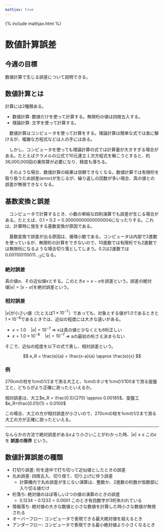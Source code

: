 ```yaml
---
mathjax: true
---
```


{% include mathjax.html %}

# 数値計算誤差

## 今週の目標
数値計算で生じる誤差について説明できる。

## 数値計算とは
計算には2種類ある。

* 数値計算: 数値だけを使って計算する。無限桁の値は四捨五入する。
* 理論計算: 文字を使って計算する。

　数値計算はコンピュータを使って計算をする。理論計算は簡単な式では楽に解けるが、複雑な方程式などは人の手には余る。

　しかし、コンピュータを使っても理論計算の式では計算量が大きすぎる場合がある。たとえばクラメルの公式で10元連立１次方程式を解こうとすると、約36,000,000回の乗除算が必要になり、精度も落ちる。

　そのような場合、数値計算の結果は信頼できなくなる。数値計算では有限桁を取り扱うため誤差(error)が生じるが、繰り返しの回数が多い場合、真の値との誤差が無視できなくなる。

## 基数変換と誤差
　コンピュータで計算するとき、小数の単純な四則演算でも誤差が生じる場合がある。たとえば、$0.1+0.2=0.30000000000000004$になったりする。これは、計算時に発生する基数変換が原因である。

　基数変換で誤差が出る原因は、循環小数である。コンピュータは内部で2進数を使っているが、無限桁の計算をできないので、10進数では有限桁でも2進数では無限桁になるような場合切り落としてしまう。$0.2$は2進数では$0.001100110011\ldots_2$になる。

### 絶対誤差
真の値$a$、その近似値$x$とする。このとき$e=x-a$を誤差という。誤差の絶対値$\vert e\vert=\vert x-a \vert$を絶対誤差という。

### 相対誤差
$\vert e\vert$が小さい値（たとえば$1\times10^{-7}$）であっても、対象とする値が1.0であるときと$1\times10^{-8}$であるときでは、近似の程度には大きな違いがある。

* $x = 1.0\quad \vert e \vert = 10^{-7}$ ⇒ xは真の値と少なくとも6桁正しい
* $x = 1.0\times10^{-8} \quad \vert e \vert = 10^{-7}$ ⇒ aの最初の桁さえ決まらない

そこで、近似の程度を以下の式で表し、相対誤差という。

$$ e_R = \frac{e}{a} = \frac{x-a}{a} \approx \frac{e}{x} $$

### 例
270cmの柱を1cmの1/2まで測る大工と、1cmのネジを1cmの1/100まで測る旋盤工と、どちらがより正確に測ったといえるか。

相対誤差は、大工$e_R = \frac{0.5}{270} \approx 0.00185$、旋盤工$e_R=\frac{0.01}{1} = 0.0100$

この場合、大工の方が相対誤差が小さいので、270cmの柱を1cmの1/2まで測る大工の方が正確に測ったといえる。

---

なんらかの方法で絶対誤差がある$\varepsilon$より小さいことがわかった時、$\vert e \vert \le \varepsilon$ この$\varepsilon$を **誤差の限界** という。

## 数値計算誤差の種類
* 打切り誤差: 桁を途中で打ち切って近似値としたときの誤差
* 丸め誤差: 四捨五入、切り捨て、切り上げに伴う誤差
  * 計算機内で丸め誤差が生じない演算は、整数か、2進数の桁数が仮数部に入り切る値だけ
* 桁落ち: 絶対値のほぼ等しい2つの値の演算のときの誤差
  * $0.1234 - 0.1233 = 0.0001$ このとき有効数字が3桁失われている
* 情報落ち: 絶対値の大きな数値と小さな数値を計算した時小さな数値が無視される
* オーバーフロー: コンピュータで表現できる最大絶対値を超えるとき
* アンダーフロー: コンピュータで表現できる最小絶対値より小さくなるとき
